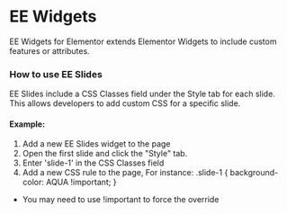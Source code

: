 # EE Widgets

EE Widgets for Elementor extends Elementor Widgets to include custom features or attributes.

### How to use EE Slides

EE Slides include a CSS Classes field under the Style tab for each slide. This allows developers to add custom CSS for a specific slide.

#### Example:

1. Add a new EE Slides widget to the page
2. Open the first slide and click the "Style" tab.
3. Enter 'slide-1' in the CSS Classes field
4. Add a new CSS rule to the page, For instance:
    .slide-1 {
        background-color: AQUA !important;
    }
* You may need to use !important to force the override

